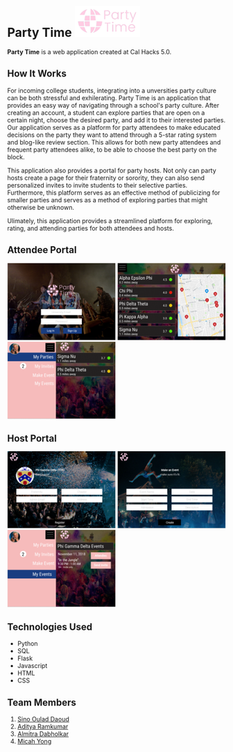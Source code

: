 # Party Time <img src="partytimelogo.png" width="150" title="Party Time">
**Party Time** is a web application created at Cal Hacks 5.0. 

## How It Works
For incoming college students, integrating into a unversities party culture can be both stressful and exhilerating. Party Time is an application that provides an easy way of navigating through a school's party culture. After creating an account, a student can explore parties that are open on a certain night, choose the desired party, and add it to their interested parties. Our application serves as a platform for party attendees to make educated decisions on the party they want to attend through a 5-star rating system and blog-like review section. This allows for both new party attendees and frequent party attendees alike, to be able to choose the best party on the block.  

This application also provides a portal for party hosts. Not only can party hosts create a page for their fraternity or sorority, they can also send personalized invites to invite students to their selective parties. Furthermore, this platform serves as an effective method of publicizing for smaller parties and serves as a method of exploring parties that might otherwise be unknown. 

Ulimately, this application provides a streamlined platform for exploring, rating, and attending parties for both attendees and hosts. 

## Attendee Portal
<img src = "Login.png" width = "250" title = "Log In"> <img src = "Home.png" width = "250" title = "Home"> <img src = "My Parties.png" width = "250" title = "My Parties">

## Host Portal
<img src = "Frat Register.png" width = "250" title = "Frat Register"> <img src = "Event Form.png" width = "250" title = "Create an Event"> <img src = "My Events.png" width = "250" title = "Frat Events">

## Technologies Used
<ul>
  <li>Python</li>
  <li>SQL</li>
  <li>Flask</li>
  <li>Javascript</li>
  <li>HTML</li>
  <li>CSS</li>
</ul>

## Team Members
1. [Sino Oulad Daoud](https://github.com/sinood)
2. [Aditya Ramkumar](https://github.com/adityaramkumar)
3. [Almitra Dabholkar](https://github.com/almitrad)
4. [Micah Yong](https://github.com/micahtyong)

